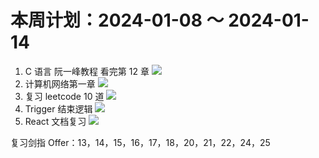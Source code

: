 # 本周计划：2024-01-08 ～ 2024-01-14

1. C 语言 阮一峰教程 看完第 12 章 ![](https://progress-bar.dev/100/?title=Progress&width=120&color=babaca)
2. 计算机网络第一章 ![](https://progress-bar.dev/70/?title=Progress&width=120&color=babaca)
3. 复习 leetcode 10 道 ![](https://progress-bar.dev/100/?title=Progress&width=120&color=babaca)
4. Trigger 结束逻辑 ![](https://progress-bar.dev/100/?title=Progress&width=120&color=babaca)
5. React 文档复习 ![](https://progress-bar.dev/20/?title=Progress&width=120&color=babaca)

复习剑指 Offer：13，14，15，16，17，18，20，21，22，24，25